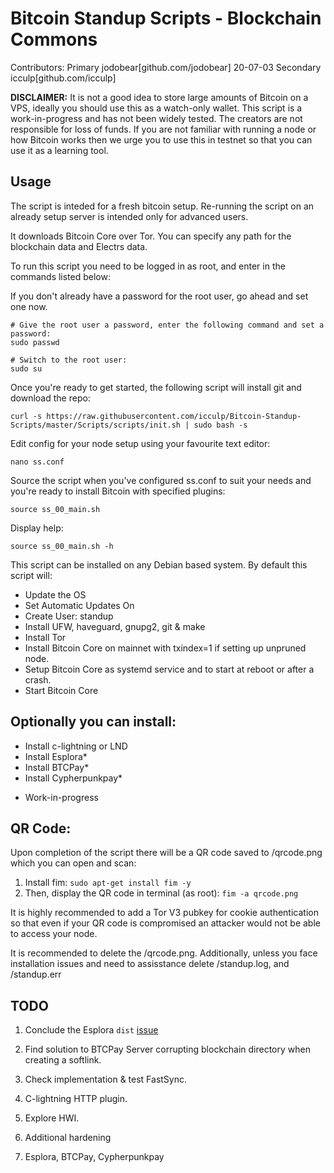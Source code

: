 # Bitcoin Standup Scripts - Blockchain Commons

Contributors: 
Primary jodobear[github.com/jodobear] 20-07-03
Secondary icculp[github.com/icculp]

**DISCLAIMER:** It is not a good idea to store large amounts of Bitcoin on a VPS, ideally you should use this as a watch-only wallet. This script is a work-in-progress and has not been widely tested. The creators are not responsible for loss of funds. If you are not familiar with running a node or how Bitcoin works then we urge you to use this in testnet so that you can use it as a learning tool.


## Usage

The script is inteded for a fresh bitcoin setup. Re-running the script on an already setup server is intended only for advanced users.

It downloads Bitcoin Core over Tor. You can specify any path for the blockchain data and Electrs data.

To run this script you need to be logged in as root, and enter in the commands listed below:

If you don't already have a password for the root user, go ahead and set one now.
```
# Give the root user a password, enter the following command and set a password:
sudo passwd

# Switch to the root user:
sudo su
```

Once you're ready to get started, the following script will install git and download the repo:
```
curl -s https://raw.githubusercontent.com/icculp/Bitcoin-Standup-Scripts/master/Scripts/scripts/init.sh | sudo bash -s
```

Edit config for your node setup using your favourite text editor:
```
nano ss.conf
```

Source the script when you've configured ss.conf to suit your needs and you're ready to install Bitcoin with specified plugins:
```
source ss_00_main.sh
```

Display help:
```
source ss_00_main.sh -h
```

This script can be installed on any Debian based system. By default this script will:

- Update the OS
- Set Automatic Updates On
- Create User: standup
- Install UFW, haveguard, gnupg2, git & make
- Install Tor
- Install Bitcoin Core on mainnet with txindex=1 if setting up unpruned node.
- Setup Bitcoin Core as systemd service and to start at reboot or after a crash.
- Start Bitcoin Core

Optionally you can install:
---------------------------
- Install c-lightning or LND
- Install Esplora*
- Install BTCPay*
- Install Cypherpunkpay*

* Work-in-progress

QR Code:
--------
Upon completion of the script there will be a QR code saved to /qrcode.png which you can open and scan:

1. Install fim:
`sudo apt-get install fim -y`
2. Then, display the QR code in terminal (as root):
`fim -a qrcode.png`

It is highly recommended to add a Tor V3 pubkey for cookie authentication so that even if your QR code is compromised an attacker would not be able to access your node.

It is recommended to delete the /qrcode.png.
Additionally, unless you face installation issues and need to assisstance delete /standup.log, and /standup.err


## TODO

1. Conclude the Esplora `dist` [issue](https://github.com/Blockstream/esplora/issues/156)
2. Find solution to BTCPay Server corrupting blockchain directory when creating a softlink.
3. Check implementation & test FastSync.
4. C-lightning HTTP plugin.
5. Explore HWI.


6. Additional hardening
7. Esplora, BTCPay, Cypherpunkpay
